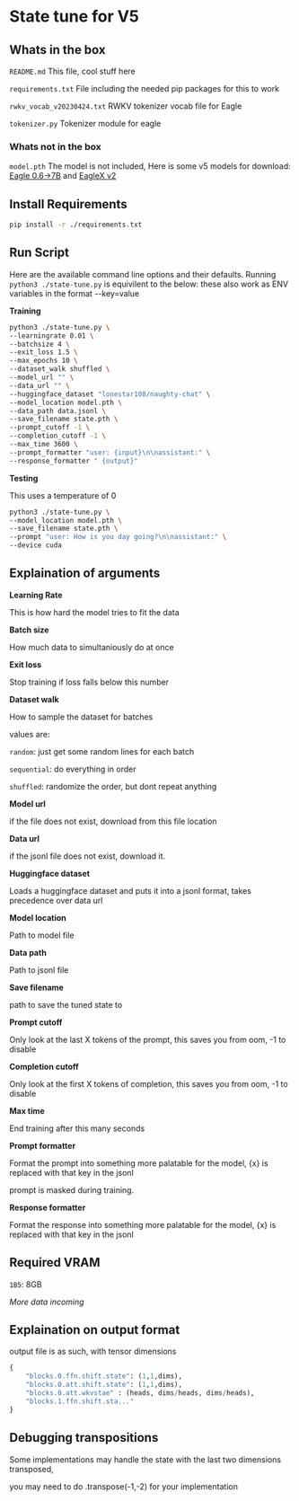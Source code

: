 # State tune for V5

## Whats in the box

`README.md` This file, cool stuff here

`requirements.txt` File including the needed pip packages for this to work

`rwkv_vocab_v20230424.txt` RWKV tokenizer vocab file for Eagle

`tokenizer.py` Tokenizer module for eagle

### Whats not in the box

`model.pth` The model is not included, Here is some v5 models for download: [Eagle 0.6->7B](https://huggingface.co/BlinkDL/rwkv-5-world/tree/main) and [EagleX v2](https://huggingface.co/RWKV/v5-EagleX-v2-7B-pth/tree/main)

## Install Requirements
```bash
pip install -r ./requirements.txt
```

## Run Script

Here are the available command line options and their defaults. Running `python3 ./state-tune.py` is equivilent to the below:
these also work as ENV variables in the format --key=value

**Training**
```sh
python3 ./state-tune.py \
--learningrate 0.01 \
--batchsize 4 \
--exit_loss 1.5 \
--max_epochs 10 \
--dataset_walk shuffled \
--model_url "" \
--data_url "" \
--huggingface_dataset "lonestar108/naughty-chat" \
--model_location model.pth \
--data_path data.jsonl \
--save_filename state.pth \
--prompt_cutoff -1 \
--completion_cutoff -1 \
--max_time 3600 \
--prompt_formatter "user: {input}\n\nassistant:" \
--response_formatter " {output}"
```

**Testing**

This uses a temperature of 0

```sh
python3 ./state-tune.py \
--model_location model.pth \
--save_filename state.pth \
--prompt "user: How is you day going?\n\nassistant:" \
--device cuda
```

## Explaination of arguments

**Learning Rate**

This is how hard the model tries to fit the data

**Batch size**

How much data to simultaniously do at once

**Exit loss**

Stop training if loss falls below this number

**Dataset walk**

How to sample the dataset for batches

values are:

`random`: just get some random lines for each batch

`sequential`: do everything in order

`shuffled`: randomize the order, but dont repeat anything

**Model url**

if the file does not exist, download from this file location

**Data url**

if the jsonl file does not exist, download it.

**Huggingface dataset**

Loads a huggingface dataset and puts it into a jsonl format, takes precedence over data url

**Model location**

Path to model file

**Data path**

Path to jsonl file

**Save filename**

path to save the tuned state to

**Prompt cutoff**

Only look at the last X tokens of the prompt, this saves you from oom, -1 to disable

**Completion cutoff**

Only look at the first X tokens of completion, this saves you from oom, -1 to disable

**Max time**

End training after this many seconds

**Prompt formatter**

Format the prompt into something more palatable for the model, {x} is replaced with that key in the jsonl

prompt is masked during training.

**Response formatter**

Format the response into something more palatable for the model, {x} is replaced with that key in the jsonl


## Required VRAM

`1B5`: 8GB

*More data incoming*

## Explaination on output format

output file is as such, with tensor dimensions

```py
{
    "blocks.0.ffn.shift.state": (1,1,dims),
    "blocks.0.att.shift.state": (1,1,dims),
    "blocks.0.att.wkvstae" : (heads, dims/heads, dims/heads),
    "blocks.1.ffn.shift.sta..."
}
```

## Debugging transpositions

Some implementations may handle the state with the last two dimensions transposed,

you may need to do .transpose(-1,-2) for your implementation